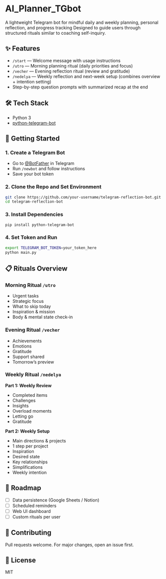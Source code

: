 # AI_Planner_TGbot
A lightweight Telegram bot for mindful daily and weekly planning, personal reflection, and progress tracking
Designed to guide users through structured rituals similar to coaching self-inquiry.

## ✨ Features

- `/start` — Welcome message with usage instructions
- `/utro` — Morning planning ritual (daily priorities and focus)
- `/vecher` — Evening reflection ritual (review and gratitude)
- `/nedelya` — Weekly reflection and next-week setup (combines overview + intention setting)
- Step-by-step question prompts with summarized recap at the end

## 🛠️ Tech Stack

- Python 3
- [python-telegram-bot](https://github.com/python-telegram-bot/python-telegram-bot)

## 🚀 Getting Started

### 1. Create a Telegram Bot
- Go to [@BotFather](https://t.me/BotFather) in Telegram
- Run `/newbot` and follow instructions
- Save your bot token

### 2. Clone the Repo and Set Environment
```bash
git clone https://github.com/your-username/telegram-reflection-bot.git
cd telegram-reflection-bot
```

### 3. Install Dependencies
```bash
pip install python-telegram-bot
```

### 4. Set Token and Run
```bash
export TELEGRAM_BOT_TOKEN=your_token_here
python main.py
```

## 📋 Rituals Overview

### Morning Ritual `/utro`
- Urgent tasks
- Strategic focus
- What to skip today
- Inspiration & mission
- Body & mental state check-in

### Evening Ritual `/vecher`
- Achievements
- Emotions
- Gratitude
- Support shared
- Tomorrow’s preview

### Weekly Ritual `/nedelya`
**Part 1: Weekly Review**
- Completed items
- Challenges
- Insights
- Overload moments
- Letting go
- Gratitude

**Part 2: Weekly Setup**
- Main directions & projects
- 1 step per project
- Inspiration
- Desired state
- Key relationships
- Simplifications
- Weekly intention

## 📌 Roadmap
- [ ] Data persistence (Google Sheets / Notion)
- [ ] Scheduled reminders
- [ ] Web UI dashboard
- [ ] Custom rituals per user

## 🙌 Contributing
Pull requests welcome. For major changes, open an issue first.

## 📄 License
MIT
